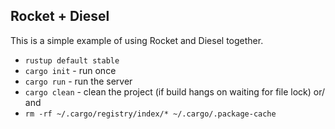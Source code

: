 ## Rocket + Diesel
This is a simple example of using Rocket and Diesel together. 

- `rustup default stable`
- `cargo init` - run once
- `cargo run` - run the server
- `cargo clean` - clean the project (if build hangs on waiting for file lock) or/ and
- `rm -rf ~/.cargo/registry/index/* ~/.cargo/.package-cache`